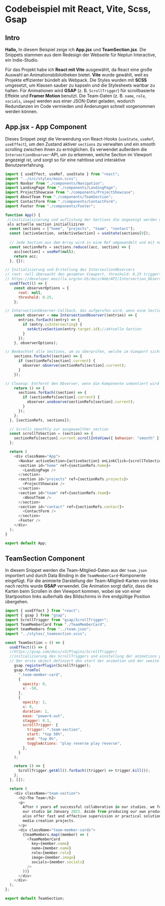 # Codebeispiel mit React, Vite, Scss, Gsap 
## Intro

**Hallo,** 
In diesem Beispiel zeige ich **App.jsx** und **TeamSection.jsx**. Die Snippets stammen aus dem Redesign der Webseite für Neptun Interactive, ein Indie-Studio.

Für das Projekt habe ich **React mit Vite** ausgewählt, da React eine große Auswahl an Animationsbibliotheken bietet. **Vite** wurde gewählt, weil es Projekte effizienter bündelt als Webpack. Die Styles wurden mit **SCSS** umgesetzt, um Klassen sauber zu kapseln und die Stylesheets wartbar zu halten.
Für Animationen wird **GSAP** (z. B. `ScrollTrigger`) für scrollbasierte Effekte und **Framer Motion** benutzt. Die Team-Daten (z. B. `name`, `role`, `socials`, `image`) werden aus einer JSON-Datei geladen, wodurch Redundanzen im Code vermieden und Änderungen schnell vorgenommen werden können.



## App.jsx - App Component
Dieses Snippet zeigt die Verwendung von React-Hooks (`useState`, `useRef`, `useEffect`), um den Zustand aktiver `sections` zu verwalten und ein smooth scrolling zwischen ihnen zu ermöglichen. Es verwendet außerdem die `IntersectionObserver`-API, um zu erkennen, welche Section im Viewport angezeigt ist, und sorgt so für eine nahtlose und interaktive Benutzererfahrung.

```javascript
import { useEffect, useRef, useState } from "react";
import "../src/styles/main.scss";
import Navbar from "./components/Navigation";
import LandingPage from "./components/LandingPage";
import ProjectShowcase from "./components/ProjectShowcase";
import AboutTeam from "./components/TeamSection";
import ContactForm from "./components/ContactForm";
import Footer from "./components/Footer";

function App() {
 //initizializierung und auflistung der Sections die angezeigt werden und festlegung von der erste section 
 als actuelle section initialliziren
  const sections = ["home", "projects", "team", "contact"];
  const [activeSection, setActiveSection] = useState(sections[0]);
  
  // Jede Section aus dem Array wird in eine Ref umgewandelt und mit null initialisiert
  const sectionRefs = sections.reduce((acc, section) => {
    acc[section] = useRef(null);
    return acc;
  }, {});

// Initialisierung und Erstellung des IntersectionObservers 
// root: null überwacht den gesamten Viewport, threshold: 0.25 triggert, wenn 25% des Elements sichtbar sind 
// https://developer.mozilla.org/en-US/docs/Web/API/Intersection_Observer_API#a_simple_example
  useEffect(() => {
    const observerOptions = {
      root: null,
      threshold: 0.25,
    };

// IntersectionObserver-Callback, das aufgerufen wird, wenn eine Section im Viewport sichtbar wird
    const observer = new IntersectionObserver((entries) => {
      entries.forEach((entry) => {
        if (entry.isIntersecting) {
          setActiveSection(entry.target.id);//aktuelle Section
        }
      });
    }, observerOptions);

// Beobachtet alle Sections, um zu überprüfen, welche im Viewport sichtbar sind
    sections.forEach((section) => {
      if (sectionRefs[section].current) {
        observer.observe(sectionRefs[section].current);
      }
    });

// Cleanup: Entfernt den Observer, wenn die Komponente unmontiert wird
    return () => {
      sections.forEach((section) => {
        if (sectionRefs[section].current) {
          observer.unobserve(sectionRefs[section].current);
        }
      });
    };
  }, [sectionRefs, sections]);

  // Scrolls smoothly zur ausgewaelther section
  const scrollToSection = (section) => {
    sectionRefs[section].current.scrollIntoView({ behavior: "smooth" });
  };

  return (
    <div className="App">
      <Navbar activeSection={activeSection} onLinkClick={scrollToSection} />
      <section id="home" ref={sectionRefs.home}>
        <LandingPage />
      </section>
      <section id="projects" ref={sectionRefs.projects}>
        <ProjectShowcase />
      </section>
      <section id="team" ref={sectionRefs.team}>
        <AboutTeam />
      </section>
      <section id="contact" ref={sectionRefs.contact}>
        <ContactForm />
      </section>
      <Footer />
    </div>
  );
}

export default App;
```


## TeamSection Component
In diesem Snippet werden die Team-Mitglied-Daten aus der `team.json` importiert und durch Data Binding in die `TeamMemberCard`-Komponente eingefügt. Für die animierte Darstellung der Team-Mitglied-Karten von links nach rechts wurde **GSAP** verwendet. Die Animation sorgt dafür, dass die Karten beim Scrollen in den Viewport kommen, wobei sie von einer Startposition links außerhalb des Bildschirms in ihre endgültige Position übergehen.

```javascript
import { useEffect } from "react";
import { gsap } from "gsap";
import ScrollTrigger from "gsap/ScrollTrigger";
import TeamMemberCard from "./TeamMemberCard";
import teamMembers from "../team.json";
import "../styles/_teamsection.scss";

const TeamSection = () => {
  useEffect(() => {
  //https://gsap.com/docs/v3/Plugins/ScrollTrigger/
  //initializierung des ScrollTriggers und einstellung der animations properties
  // Der erste object definiert den start der animation und der zweite object die engultige position plus de animation effecte
    gsap.registerPlugin(ScrollTrigger);
    gsap.fromTo(
      ".team-member-card",
      {
        opacity: 0,
        x: -50,
      },
      {
        opacity: 1,
        x: 0,
        duration: 1,
        ease: "power4.out",
        stagger: 0.1,
        scrollTrigger: {
          trigger: ".team-section",
          start: "top 50%",
          end: "top 0%",
          toggleActions: "play reverse play reverse",
        },
      }
    );

    return () => {
      ScrollTrigger.getAll().forEach((trigger) => trigger.kill());
    };
  }, []);

  return (
    <div className="team-section">
      <h2>The Team</h2>
      <p>
        After 6 years of successful collaboration in our studies, we founded
        our studio in January 2023. Aside from producing our own products, we
        also offer fast and effective supervision or practical solutions for
        media-creation projects.
      </p>
      <div className="team-member-cards">
        {teamMembers.map((member) => (
          <TeamMemberCard
            key={member.name}
            name={member.name}
            role={member.role}
            image={member.image}
            socials={member.socials}
          />
        ))}
      </div>
    </div>
  );
};

export default TeamSection;



```